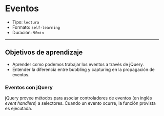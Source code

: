 # Eventos

- Tipo: `lectura`
- Formato: `self-learning`
- Duración: `90min`

***

## Objetivos de aprendizaje

- Aprender como podemos trabajar los eventos a través de jQuery.
- Entender la diferencia entre bubbling y capturing en la propagación
  de eventos.

### Eventos con jQuery

jQuery provee métodos para asociar controladores de eventos
(en inglés _event handlers_) a selectores. Cuando un evento ocurre, la función
provista es ejecutada.
